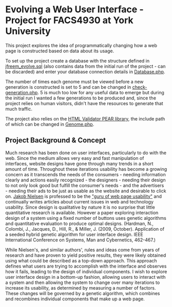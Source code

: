 # Evolving a Web User Interface - Project for FACS4930 at York University

This project explores the idea of programmatically changing how a web page is constructed based on data about its usage.

To set up the project create a database with the structure defined in [jfreem_evolve.sql](jfreem_evolve.sql) (also contains data from the initial run of the project - can be discarded) and enter your database connection details in [Database.php](/includes/php/Database.php).

The number of times each genome must be viewed before a new generation is constructed is set to 5 and can be changed in [check-generation.php](check-generation.php#L19). 5 is much too low for any useful data to emerge but during the initial run I wanted a few generations to be produced and, since the project relies on human visitors, didn't have the resources to generate that much traffic.

The project also relies on the [HTML Validator PEAR library](http://pear.php.net/package/Services_W3C_HTMLValidator), the include path of which can be changed in [Genome.php](/includes/php/Genome.php). 

## Project Background & Concept

Much research has been done on user interfaces, particularly to do with the web. Since the medium allows very easy and fast manipulation of interfaces, website designs have gone through many trends in a short amount of time. Throughout these iterations usability has become a growing concern as it transcends the needs of the consumers - needing information clearly and actions easily recognized - the designers - needing their design to not only look good but fulfill the consumer's needs - and the advertisers - needing their ads to be just as usable as the website and desirable to click on. [Jakob Nielsen](http://www.useit.com) is professed to be the ["guru of web page usability"](http://www.nytimes.com/library/tech/98/07/cyber/articles/13usability.html) and continually writes articles about current issues in web and technology usability. Since design is qualitative by nature it is no surprise that little quantitative research is available. However a paper exploring interaction design of a system using a fixed number of buttons uses genetic algorithms and quantitative evaluation to produce optimal designs. (Hardman, N., Colombi, J., Jacques, D., Hill, R., & Miller, J. (2009, October). Application of a seeded hybrid genetic algorithm for user interface design. IEEE International Conference on Systems, Man and Cybernetics, 462-467.)

While Nielsen's, and similar authors', rules and ideas come from years of research and have proven to yield positive results, they were likely obtained using what could be described as a top-down approach. This approach defines what users are trying to accomplish with the interface and observes how it fails, leading to the design of individual components. I wish to explore user interface design in a bottom-up fashion, allowing users to interact with a system and then allowing the system to change over many iterations to increase its usability, as determined by measuring a number of factors. These changes will be governed by a genetic algorithm, which combines and recombines individual components that make up a web page.
